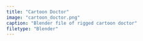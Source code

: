 ```yaml
---
title: "Cartoon Doctor"
image: "cartoon_doctor.png"
caption: "Blender file of rigged cartoon doctor"
filetype: "Blender"
---
```

